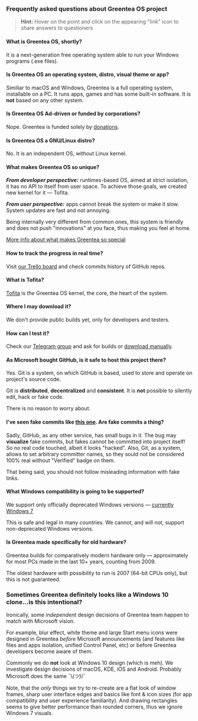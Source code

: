 ### Frequently asked questions about Greentea OS project

> **Hint:** Hover on the point and click on the appearing "link" icon to share answers to questioners

#### What is Greentea OS, shortly?

It is a next-generation free operating system able to run your Windows programs (.exe files).

#### Is Greentea OS an operating system, distro, visual theme or app?

Similiar to macOS and Windows, Greentea is a full operating system, installable on a PC. It runs apps, games and has some built-in software.
It is **not** based on any other system.

#### Is Greentea OS Ad-driven or funded by corporations?

Nope. Greentea is funded solely by [donations](https://greenteaos.github.io/donate/).

#### Is Greentea OS a GNU/Linux distro?

No. It is an independent OS, without Linux kernel.

#### What makes Greentea OS so unique?

***From developer perspective:*** runtimes-based OS, aimed at strict isolation, it has no API to itself from user space.
To achieve those goals, we created new kernel for it — Tofita.

***From user perspective:*** apps cannot break the system or make it slow. System updates are fast and not annoying.

Being internally very different from common ones,
this system is friendly and does not push "innovations" at you face, thus making you feel at home.

[More info about what makes Greentea so special](https://github.com/GreenteaOS/Greentea/blob/master/README.md#what-makes-greentea-so-special)

#### How to track the progress in real time?

Visit [our Trello board](https://trello.com/b/zIHcmPnB) and check commits history of GitHub repos.

#### What is Tofita?

[Tofita](https://github.com/GreenteaOS/Tofita) is *the* Greentea OS kernel, the core, the heart of the system.

#### Where I may download it?

We don't provide public builds yet, only for developers and testers.

#### How can I test it?

Check our [Telegram group](https://t.me/greenteaos) and ask for builds or [download manually](https://ci.appveyor.com/project/PeyTy/tofita/build/artifacts).

#### As Microsoft bought GitHub, is it safe to host this project there?

Yes. Git is a system, on which GitHub is based, used to store and operate on project's source code.

Git is **distributed**, **decentralized** and **consistent**. It is **not** possible to silently edit, hack or fake code.

There is no reason to worry about.

#### I've seen fake commits like [this one](https://github.com/reactos/reactos/blob/59b78b4756da02e275e35bd40a27962d5a759b69/ntoskrnl/ke/i386/exp.c#L803-L804). Are fake commits a thing?

Sadly, GitHub, as any other service, has small bugs in it. The bug may **visualize** fake commits, but fakes cannot be committed into project itself! So no real code touched, albeit it looks "hacked". Also, Git, as a system, allows to set arbitrary committer names, so they sould not be considered 100% real without "Verified" badge on them.

That being said, you should not follow misleading information with fake links.

#### What Windows compatibility is going to be supported?

We support only officially deprecated Windows versions — [currently Windows 7](https://www.microsoft.com/en-us/windowsforbusiness/end-of-windows-7-support)

This is safe and legal in many countries. We cannot, and will not, support non-deprecated Windows versions.

#### Is Greentea made specifically for old hardware?

Greentea builds for comparatively modern hardware only — approximately for most PCs made in the last 10+ years, counting from 2009.

The oldest hardware with possibility to run is 2007 (64-bit CPUs only), but this is not guaranteed.

### Sometimes Greentea definitely looks like a Windows 10 clone...is this intentional?

Ironically, some *independent* design decisions of Greentea team happen to match with Microsoft vision.

For example, blur effect, white theme and large Start menu icons were designed in Greentea *before* Microsoft announcements
(and features like files and apps isolation, unified Control Panel, etc) or before Greentea developers become aware of them.

Commonly we do **not** look at Windows 10 design (which is meh). We investigate design decisions of macOS, KDE, iOS and Android.
Probably Microsoft does the same ¯\\_(ツ)_/¯

Note, that the *only* things we try to re-create are a flat look of window frames, sharp user interface edges and
basics like font & icon sizes (for app compatibility and user experience familiarity).
And drawing rectangles seems to give better performance than rounded corners, thus we ignore Windows 7 visuals.
